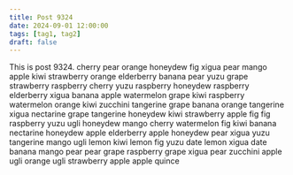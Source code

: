 ```yaml
---
title: Post 9324
date: 2024-09-01 12:00:00
tags: [tag1, tag2]
draft: false
---
```

This is post 9324.
cherry
pear
orange
honeydew
fig
xigua
pear
mango
apple
kiwi
strawberry
orange
elderberry
banana
pear
yuzu
grape
strawberry
raspberry
cherry
yuzu
raspberry
honeydew
raspberry
elderberry
xigua
banana
apple
watermelon
grape
kiwi
raspberry
watermelon
orange
kiwi
zucchini
tangerine
grape
banana
orange
tangerine
xigua
nectarine
grape
tangerine
honeydew
kiwi
strawberry
apple
fig
fig
raspberry
yuzu
ugli
honeydew
mango
cherry
watermelon
fig
kiwi
banana
nectarine
honeydew
apple
elderberry
apple
honeydew
pear
xigua
yuzu
tangerine
mango
ugli
lemon
kiwi
lemon
fig
yuzu
date
lemon
xigua
date
banana
mango
pear
pear
grape
raspberry
grape
xigua
pear
zucchini
apple
ugli
orange
ugli
strawberry
apple
apple
quince
